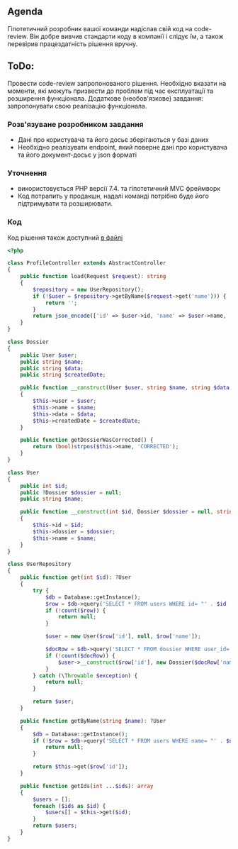 ## Agenda
Гіпотетичний розробник вашої команди надіслав свій код на code-review. Він добре вивчив стандарти коду в компанії і слідує їм, а також перевірив працездатність рішення вручну.

## ToDo:
Провести code-review запропонованого рішення. Необхідно вказати на моменти, які можуть призвести до проблем під час експлуатації та розширення функціонала.
Додаткове (необов'язкове) завдання: запропонувати свою реалізацію функціонала.

### Розв'язуване розробником завдання
- Дані про користувача та його досьє зберігаються у базі даних
- Необхідно реалізувати endpoint, який поверне дані про користувача та його документ-досьє у json форматі

### Уточнення
- використовується PHP версії 7.4. та гіпотетичний MVC фреймворк
- Код потрапить у продакшн, надалі команді потрібно буде його підтримувати та розширювати.

### Код
Код рішення також доступний [в файлі](src/tt-code.php)
```php
<?php

class ProfileController extends AbstractController
{
    public function load(Request $request): string
    {
        $repository = new UserRepository();
        if (!$user = $repository->getByName($request->get('name'))) {
            return '';
        }
        return json_encode(['id' => $user->id, 'name' => $user->name, 'dossier' => ['data' => $user->dossier->data]]);
    }
}

class Dossier
{
    public User $user;
    public string $name;
    public string $data;
    public string $createdDate;

    public function __construct(User $user, string $name, string $data, string $createdDate)
    {
        $this->user = $user;
        $this->name = $name;
        $this->data = $data;
        $this->createdDate = $createdDate;
    }

    public function getDossierWasCorrected() {
        return (bool)strpos($this->name, 'CORRECTED');
    }
}

class User
{
    public int $id;
    public ?Dossier $dossier = null;
    public string $name;

    public function __construct(int $id, Dossier $dossier = null, string $name)
    {
        $this->id = $id;
        $this->dossier = $dossier;
        $this->name = $name;
    }
}

class UserRepository
{
    public function get(int $id): ?User
    {
        try {
            $db = Database::getInstance();
            $row = $db->query('SELECT * FROM users WHERE id= "' . $id . '" LIMIT 1');
            if (!count($row)) {
                return null;
            }

            $user = new User($row['id'], null, $row['name']);

            $docRow = $db->query('SELECT * FROM dossier WHERE user_id= "' . $id . '" LIMIT 1');
            if (!count($docRow)) {
                $user->__construct($row['id'], new Dossier($docRow['name'], $user), $row['name']);
            }
        } catch (\Throwable $exception) {
            return null;
        }

        return $user;
    }

    public function getByName(string $name): ?User
    {
        $db = Database::getInstance();
        if (!$row = $db->query('SELECT * FROM users WHERE name= "' . $name . '" LIMIT 1')) {
            return null;
        }

        return $this->get($row['id']);
    }

    public function getIds(int ...$ids): array
    {
        $users = [];
        foreach ($ids as $id) {
            $users[] = $this->get($id);
        }
        return $users;
    }
}

```
